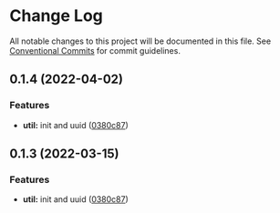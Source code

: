 # Change Log

All notable changes to this project will be documented in this file.
See [Conventional Commits](https://conventionalcommits.org) for commit guidelines.

## 0.1.4 (2022-04-02)


### Features

* **util:** init and uuid ([0380c87](https://github.com/godgiven-project/typeServerLib/commit/0380c876aa203df8ea5d49b6c31c43e3eb1433d5))





## 0.1.3 (2022-03-15)


### Features

* **util:** init and uuid ([0380c87](https://github.com/godgiven-project/typeServerLib/commit/0380c876aa203df8ea5d49b6c31c43e3eb1433d5))
